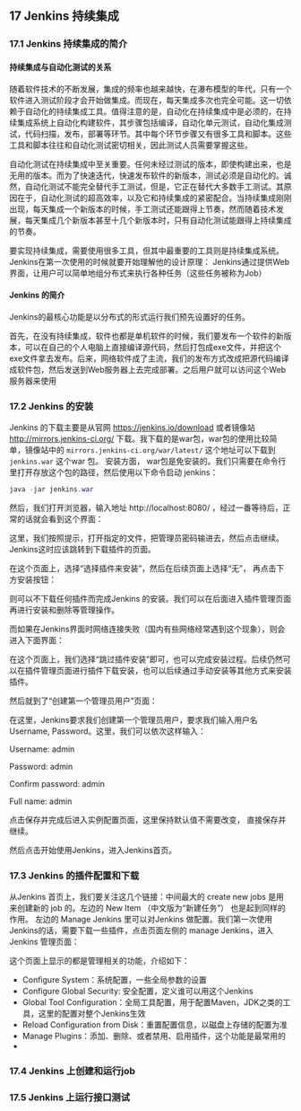 ## 17 Jenkins 持续集成

### 17.1 Jenkins 持续集成的简介

#### 持续集成与自动化测试的关系

随着软件技术的不断发展，集成的频率也越来越快，在瀑布模型的年代，只有一个软件进入测试阶段才会开始做集成。而现在，每天集成多次也完全可能。这一切依赖于自动化的持续集成工具。值得注意的是，自动化在持续集成中是必须的，在持续集成系统上自动化构建软件，其步骤包括编译，自动化单元测试，自动化集成测试，代码扫描，发布，部署等环节。其中每个环节步骤又有很多工具和脚本。这些工具和脚本往往和自动化测试密切相关，因此测试人员需要掌握这些。

自动化测试在持续集成中至关重要。任何未经过测试的版本，即使构建出来，也是无用的版本。而为了快速迭代，快速发布软件的新版本，测试必须是自动化的。诚然，自动化测试不能完全替代手工测试，但是，它正在替代大多数手工测试。其原因在于，自动化测试的超高效率，以及它和持续集成的紧密配合。当持续集成刚刚出现，每天集成一个新版本的时候，手工测试还能跟得上节奏，然而随着技术发展，每天集成几个新版本甚至十几个新版本时，只有自动化测试能跟得上持续集成的节奏。

要实现持续集成，需要使用很多工具，但其中最重要的工具则是持续集成系统。Jenkins在第一次使用的时候就要开始理解他的设计原理： Jenkins通过提供Web界面，让用户可以简单地组分布式来执行各种任务（这些任务被称为Job）

#### Jenkins 的简介

Jenkins的最核心功能是以分布式的形式运行我们预先设置好的任务。

首先，在没有持续集成，软件也都是单机软件的时候，我们要发布一个软件的新版本，可以在自己的个人电脑上直接编译源代码，然后打包成exe文件，并把这个exe文件拿去发布。后来，网络软件成了主流，我们的发布方式改成把源代码编译成软件包，然后发送到Web服务器上去完成部署。之后用户就可以访问这个Web服务器来使用

### 17.2 Jenkins 的安装

Jenkins 的下载主要是从官网 https://jenkins.io/download 或者镜像站 http://mirrors.jenkins-ci.org/ 下载。我下载的是war包，war包的使用比较简单，镜像站中的 `mirrors.jenkins-ci.org/war/latest/` 这个地址可以下载到 `jenkins.war` 这个war 包。 安装方面， war包是免安装的。我们只需要在命令行里打开存放这个包的路径，然后使用以下命令启动 jenkins：

```java
java -jar jenkins.war
```

然后，我们打开浏览器，输入地址 http://localhost:8080/ ，经过一番等待后，正常的话就会看到这个界面：

这里，我们按照提示，打开指定的文件，把管理员密码输进去，然后点击继续。 Jenkins这时应该跳转到下载插件的页面。

在这个页面上，选择“选择插件来安装”，然后在后续页面上选择“无”， 再点击下方安装按钮：

则可以不下载任何插件而完成Jenkins 的安装。我们可以在后面进入插件管理页面再进行安装和删除等管理操作。

而如果在Jenkins界面时网络连接失败（国内有些网络经常遇到这个现象），则会进入下面界面：

在这个页面上，我们选择“跳过插件安装”即可，也可以完成安装过程。后续仍然可以在插件管理页面进行插件下载安装，也可以后续通过手动安装等其他方式来安装插件。

然后就到了“创建第一个管理员用户”页面：

在这里，Jenkins要求我们创建第一个管理员用户，要求我们输入用户名 Username, Password。这里，我们可以依次这样输入：

Username: admin

Password: admin

Confirm password: admin

Full name: admin

点击保存并完成后进入实例配置页面，这里保持默认值不需要改变， 直接保存并继续。

然后点击开始使用Jenkins，进入Jenkins首页。

### 17.3 Jenkins 的插件配置和下载

从Jenkins 首页上，我们要关注这几个链接：中间最大的 create new jobs 是用来创建新的 job 的。左边的 New Item （中文版为“新建任务”） 也是起到同样的作用。 左边的 Manage Jenkins 里可以对Jenkins 做配置。我们第一次使用Jenkins的话，需要下载一些插件，点击页面左侧的 manage Jenkins，进入Jenkins 管理页面：

这个页面上显示的都是管理相关的功能，介绍如下：

* Configure System：系统配置，一些全局参数的设置
* Configure Global Security: 安全配置，定义谁可以用这个Jenkins
* Global Tool Configuration：全局工具配置，用于配置Maven，JDK之类的工具，这里的配置对整个Jenkins生效
* Reload Configuration from Disk：重置配置信息，以磁盘上存储的配置为准
* Manage Plugins：添加、删除、或者禁用、启用插件，这个功能是最常用的
* 

































### 17.4 Jenkins 上创建和运行job



### 17.5 Jenkins 上运行接口测试